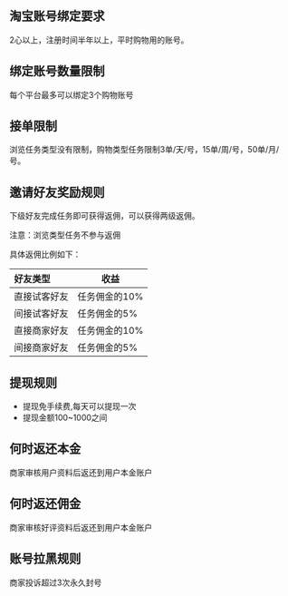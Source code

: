 ## 淘宝账号绑定要求

2心以上，注册时间半年以上，平时购物用的账号。

## 绑定账号数量限制

每个平台最多可以绑定3个购物账号

## 接单限制

浏览任务类型没有限制，购物类型任务限制3单/天/号，15单/周/号，50单/月/号。

## 邀请好友奖励规则

下级好友完成任务即可获得返佣，可以获得两级返佣。

注意：浏览类型任务不参与返佣

具体返佣比例如下：

| 好友类型     | 收益          |
| :----------- | ------------- |
| 直接试客好友 | 任务佣金的10% |
| 间接试客好友 | 任务佣金的5%  |
| 直接商家好友 | 任务佣金的10% |
| 间接商家好友 | 任务佣金的5%  |

## 提现规则

- 提现免手续费,每天可以提现一次
- 提现金额100~1000之间

## 何时返还本金

商家审核用户资料后返还到用户本金账户

## 何时返还佣金

商家审核好评资料后返还到用户本金账户

## 账号拉黑规则

商家投诉超过3次永久封号